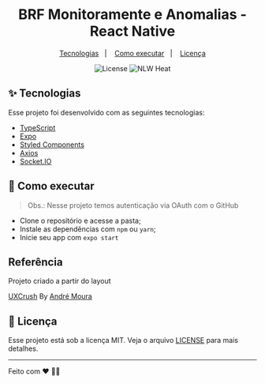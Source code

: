 <h1 align="center">BRF Monitoramente e Anomalias - React Native</h1>

<p align="center">
  <a href="#-tecnologias">Tecnologias</a>&nbsp;&nbsp;&nbsp;|&nbsp;&nbsp;&nbsp;
  <a href="#-como-executar">Como executar</a>&nbsp;&nbsp;&nbsp;|&nbsp;&nbsp;&nbsp;
  <a href="#-licença">Licença</a>
</p>

<p align="center">
  <img alt="License" src="https://img.shields.io/static/v1?label=license&message=MIT&color=8257E5&labelColor=000000">
  <img src="https://img.shields.io/static/v1?label=NLW&message=Heat&color=8257E5&labelColor=000000" alt="NLW Heat" />
</p>

## ✨ Tecnologias

Esse projeto foi desenvolvido com as seguintes tecnologias:

- [TypeScript](https://www.typescriptlang.org/)
- [Expo](https://expo.io/)
- [Styled Components](https://styled-components.com/)
- [Axios](https://github.com/axios/axios)
- [Socket.IO](https://socket.io/)

## 🚀 Como executar

> Obs.: Nesse projeto temos autenticação via OAuth com o GitHub

- Clone o repositório e acesse a pasta;
- Instale as dependências com `npm` ou  `yarn`;
- Inicie seu app com `expo start`

## Referência

Projeto criado a partir do layout 

[UXCrush](https://www.uxcrush.com/shipping-figma-dashboard-templates/)
By [André Moura](https://www.figma.com/@andremoura)

## 📄 Licença

Esse projeto está sob a licença MIT. Veja o arquivo [LICENSE](LICENSE) para mais detalhes.

---

Feito com ♥ 👋🏻